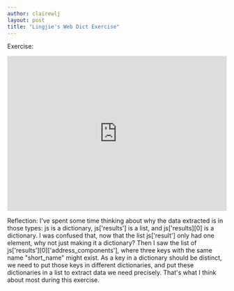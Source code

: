 ```yaml
---
author: clairewlj
layout: post
title: "Lingjie's Web Dict Exercise"
---
```


Exercise:
<iframe src="https://trinket.io/embed/python3/d1af344d5d" width="100%" height="356" frameborder="0" marginwidth="0" marginheight="0" allowfullscreen></iframe>

Reflection: I've spent some time thinking about why the data extracted is in those types: js is a dictionary, js['results'] is a list, and js['results][0] is a dictionary. I was confused that, now that the list js['result'] only had one element, why not just making it a dictionary? Then I saw the list of js['results'][0]['address_components'], where three keys with the same name "short_name" might exist. As a key in a dictionary should be distinct, we need to put those keys in different dictionaries, and put these dictionaries in a list to extract data we need precisely. That's what I think about most during this exercise.
